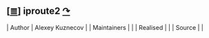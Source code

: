 <!--
File          : iproute2.md

Created       : Wed 17 Feb 2016 02:44:12
Last Modified : Wed 17 Feb 2016 02:50:54
Maintainer    : sharlatan
-->

[[≣](../README.md#Index "Index")]
iproute2 [↷](https://www.gnu.org/software/binutils/)
----------------------------------------------------

| Author      | Alexey Kuznecov |
| Maintainers |                 |
| Realised    |                 |
| Source      |                 |
